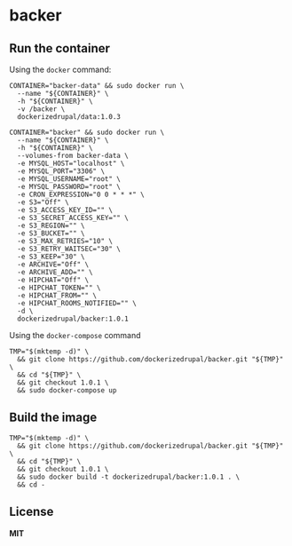 # backer

## Run the container

Using the `docker` command:

    CONTAINER="backer-data" && sudo docker run \
      --name "${CONTAINER}" \
      -h "${CONTAINER}" \
      -v /backer \
      dockerizedrupal/data:1.0.3

    CONTAINER="backer" && sudo docker run \
      --name "${CONTAINER}" \
      -h "${CONTAINER}" \
      --volumes-from backer-data \
      -e MYSQL_HOST="localhost" \
      -e MYSQL_PORT="3306" \
      -e MYSQL_USERNAME="root" \
      -e MYSQL_PASSWORD="root" \
      -e CRON_EXPRESSION="0 0 * * *" \
      -e S3="Off" \
      -e S3_ACCESS_KEY_ID="" \
      -e S3_SECRET_ACCESS_KEY="" \
      -e S3_REGION="" \
      -e S3_BUCKET="" \
      -e S3_MAX_RETRIES="10" \
      -e S3_RETRY_WAITSEC="30" \
      -e S3_KEEP="30" \
      -e ARCHIVE="Off" \
      -e ARCHIVE_ADD="" \
      -e HIPCHAT="Off" \
      -e HIPCHAT_TOKEN="" \
      -e HIPCHAT_FROM="" \
      -e HIPCHAT_ROOMS_NOTIFIED="" \
      -d \
      dockerizedrupal/backer:1.0.1

Using the `docker-compose` command

    TMP="$(mktemp -d)" \
      && git clone https://github.com/dockerizedrupal/backer.git "${TMP}" \
      && cd "${TMP}" \
      && git checkout 1.0.1 \
      && sudo docker-compose up

## Build the image

    TMP="$(mktemp -d)" \
      && git clone https://github.com/dockerizedrupal/backer.git "${TMP}" \
      && cd "${TMP}" \
      && git checkout 1.0.1 \
      && sudo docker build -t dockerizedrupal/backer:1.0.1 . \
      && cd -

## License

**MIT**

